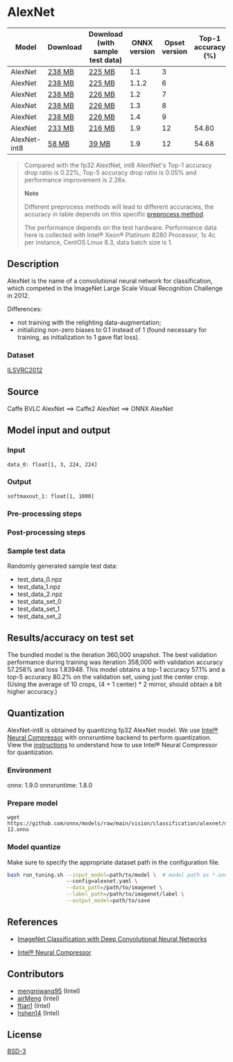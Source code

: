 <!--- SPDX-License-Identifier: BSD-3-Clause -->

# AlexNet

|Model        |Download  |Download (with sample test data)| ONNX version |Opset version|Top-1 accuracy (%)|Top-5 accuracy (%)|
| ------------- | ------------- | ------------- | ------------- | ------------- | ------------- | ------------- |
|AlexNet| [238 MB](model/bvlcalexnet-3.onnx)  |  [225 MB](model/bvlcalexnet-3.tar.gz) |  1.1 | 3| | |
|AlexNet| [238 MB](model/bvlcalexnet-6.onnx)  |  [225 MB](model/bvlcalexnet-6.tar.gz) |  1.1.2 | 6| | |
|AlexNet| [238 MB](model/bvlcalexnet-7.onnx)  |  [226 MB](model/bvlcalexnet-7.tar.gz) |  1.2 | 7| | |
|AlexNet| [238 MB](model/bvlcalexnet-8.onnx)  |  [226 MB](model/bvlcalexnet-8.tar.gz) |  1.3 | 8| | |
|AlexNet| [238 MB](model/bvlcalexnet-9.onnx)  |  [226 MB](model/bvlcalexnet-9.tar.gz) |  1.4 | 9| | |
|AlexNet| [233 MB](model/bvlcalexnet-12.onnx)  |  [216 MB](model/bvlcalexnet-12.tar.gz) |  1.9 | 12|54.80|78.23|
|AlexNet-int8| [58 MB](model/bvlcalexnet-12-int8.onnx)  |  [39 MB](model/bvlcalexnet-12-int8.tar.gz) |  1.9 | 12|54.68|78.23|
> Compared with the fp32 AlextNet, int8 AlextNet's Top-1 accuracy drop ratio is 0.22%, Top-5 accuracy drop ratio is 0.05% and performance improvement is 2.26x.
>
> **Note** 
>
> Different preprocess methods will lead to different accuracies, the accuracy in table depends on this specific [preprocess method](https://github.com/intel/neural-compressor/blob/master/examples/onnxrt/image_recognition/onnx_model_zoo/alexnet/quantization/ptq/main.py).
> 
> The performance depends on the test hardware. Performance data here is collected with Intel® Xeon® Platinum 8280 Processor, 1s 4c per instance, CentOS Linux 8.3, data batch size is 1.

## Description
AlexNet is the name of a convolutional neural network for classification,
which competed in the ImageNet Large Scale Visual Recognition Challenge in 2012.

Differences:
- not training with the relighting data-augmentation;
- initializing non-zero biases to 0.1 instead of 1 (found necessary for training, as initialization to 1 gave flat loss).

### Dataset
[ILSVRC2012](http://www.image-net.org/challenges/LSVRC/2012/)

## Source
Caffe BVLC AlexNet ==> Caffe2 AlexNet ==> ONNX AlexNet

## Model input and output
### Input
```
data_0: float[1, 3, 224, 224]
```
### Output
```
softmaxout_1: float[1, 1000]
```
### Pre-processing steps
### Post-processing steps
### Sample test data
Randomly generated sample test data:
- test_data_0.npz
- test_data_1.npz
- test_data_2.npz
- test_data_set_0
- test_data_set_1
- test_data_set_2

## Results/accuracy on test set
The bundled model is the iteration 360,000 snapshot.
The best validation performance during training was iteration
358,000 with validation accuracy 57.258% and loss 1.83948.
This model obtains a top-1 accuracy 57.1% and a top-5 accuracy
80.2% on the validation set, using just the center crop.
(Using the average of 10 crops, (4 + 1 center) * 2 mirror,
should obtain a bit higher accuracy.)

## Quantization
AlexNet-int8 is obtained by quantizing fp32 AlexNet model. We use [Intel® Neural Compressor](https://github.com/intel/neural-compressor) with onnxruntime backend to perform quantization. View the [instructions](https://github.com/intel/neural-compressor/blob/master/examples/onnxrt/image_recognition/onnx_model_zoo/alexnet/quantization/ptq/README.md) to understand how to use Intel® Neural Compressor for quantization.

### Environment
onnx: 1.9.0 
onnxruntime: 1.8.0

### Prepare model
```shell
wget https://github.com/onnx/models/raw/main/vision/classification/alexnet/model/bvlcalexnet-12.onnx
```

### Model quantize
Make sure to specify the appropriate dataset path in the configuration file.
```bash
bash run_tuning.sh --input_model=path/to/model \  # model path as *.onnx
                   --config=alexnet.yaml \
                   --data_path=/path/to/imagenet \
                   --label_path=/path/to/imagenet/label \
                   --output_model=path/to/save
```

## References
* [ImageNet Classification with Deep Convolutional Neural Networks](https://papers.nips.cc/paper/4824-imagenet-classification-with-deep-convolutional-neural-networks.pdf)

* [Intel® Neural Compressor](https://github.com/intel/neural-compressor)

## Contributors
* [mengniwang95](https://github.com/mengniwang95) (Intel)
* [airMeng](https://github.com/airMeng) (Intel)
* [ftian1](https://github.com/ftian1) (Intel)
* [hshen14](https://github.com/hshen14) (Intel)

## License
[BSD-3](LICENSE)
